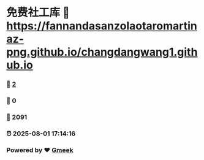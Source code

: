 # 免费社工库 :link: https://fannandasanzolaotaromartinaz-png.github.io/changdangwang1.github.io 
### :page_facing_up: [2](https://fannandasanzolaotaromartinaz-png.github.io/changdangwang1.github.io/tag.html) 
### :speech_balloon: 0 
### :hibiscus: 2091 
### :alarm_clock: 2025-08-01 17:14:16 
### Powered by :heart: [Gmeek](https://github.com/Meekdai/Gmeek)
